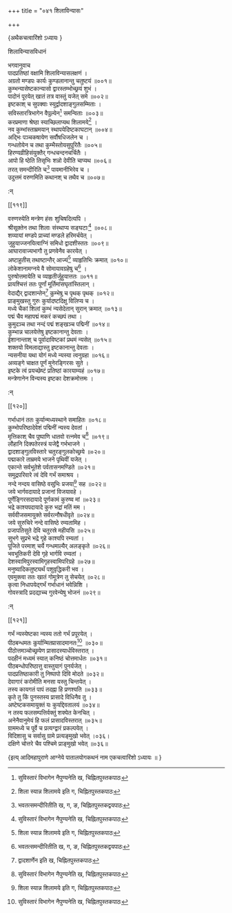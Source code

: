+++
title = "०४१ शिलाविन्यासः"

+++

\{अथैकचत्वारिंशो ऽध्यायः  \}
    
शिलाविन्यासविधानं  
    
भगवानुवाच  
पादप्रतिष्ठां वक्षामि शिलाविन्यासलक्षणं   ।  
अग्रतो मण्डपः कार्यः कुण्डलानान्तु चतुष्टयं   ॥००१॥  
कुम्भन्यासेष्टकान्यासो द्वारस्तम्भोच्छ्रयं शुभं   ।  
पादोनं पूरयेत् खातं तत्र वास्तुं यजेत् समे ॥००२॥  
इष्टकाश् च सुपक्वाः स्युर्द्वादशाङ्गुलसम्मिताः   ।  
सविस्तारत्रिभागेन वैपुल्येन[^१] समन्विताः ॥००३॥  
करप्रमाणा श्रेष्ठा स्याच्छिलाप्यथ शिलामये[^२]   ।  
नव कुम्भांस्ताम्रमयान् स्थापयेदिष्टकाघटान्   ॥००४॥  
अद्भिः पञ्चकषायेण सर्वौषधिजलेन च ।  
गन्धतोयेन च तथा कुम्भैस्तोयसुपूरितैः ॥००५॥  
हिरण्यव्रीहिसंयुक्तैर् गन्धचन्दनचर्चितैः ।  
आपो हि ष्ठेति तिसृभिः शन्नो देवीति चाप्यथ ॥००६॥  
तरत् समन्दीरिति च[^३] पावमानीभिरेव च ।  
उदुत्तमं वरुणमिति कथानश् च तथैव च ॥००७॥  
    
:न्  
    
[^१]: सुविस्तारं विभागेन नैपुण्यनेति ख, चिह्नितपुस्तकपाठः  
    
[^२]: शिला स्यान्न शिलामये इति ग, चिह्नितपुस्तकपाठः  
    
[^३]: भवतत्समन्दीरितीति ख, ग, ङ, चिह्नितपुस्तकद्वयपाठः  

[[११९]]
    
वरुणस्येति मन्त्रेण हंसः शुचिषदित्यपि ।  
श्रीसूक्तेन तथा शिलाः संस्थाप्य सङ्घटाः[^१]   ॥००८॥  
शय्यायां मण्डपे प्राच्यां मण्डले हरिमर्चयेत्   ।  
जुहुयाज्जनयित्वाग्निं समिधो द्वादशीस्ततः ॥००९॥  
आघारावाज्यभागौ तु प्रणवेनैव कारयेत् ।  
अष्टाहुतीस् तथाष्टान्तैर् आज्यं[^२] व्याहृतिभिः क्रमात्   ॥०१०॥  
लोकेशानामग्नये वै सोमायावग्रहेषु च[^३] ।  
पुरुषोत्तमायेति च व्याहृतीर्जुहुयात्ततः ॥०११॥  
प्रायश्चित्तं ततः पूर्णां मूर्तिमांसघृतांस्तिलान्   ।  
वेदाद्यैर् द्वादशान्तेन[^४] कुम्भेषु च पृथक् पृथक्   ॥०१२॥  
प्राङ्मुखस्तु गुरुः कुर्यादष्टदिक्षु विलिप्य च ।  
मध्ये चैकां शिलां कुम्भं न्यसेदेतान् सुरान् क्रमात्   ॥०१३॥  
पद्मं चैव महापद्मं मकरं कच्छपं तथा   ।  
कुमुदञ्च तथा नन्दं पद्मं शङ्खञ्च पद्मिनीं   ॥०१४॥  
कुम्भान्न चालयेत्तेषु इष्टकानान्तु देवताः ।  
ईशानान्ताश् च पूर्वादाविष्टकां प्रथमं न्यसेत्   ॥०१५॥  
शक्तयो विमलाद्यास्तु इष्टकानान्तु देवताः ।  
न्यसनीया यथा योगं मध्ये न्यस्या त्वनुग्रहा ॥०१६॥  
अव्यङ्गे चाक्षत पूर्णं मुनेरङ्गिरसः सुते ।  
इष्टके त्वं प्रयच्छेष्टं प्रतिष्ठां कारयाम्यहं   ॥०१७॥  
मन्त्रेणानेन विन्यस्य इष्टका देशक्रमोत्तमः ।  
    
:न्  
[^१]: सम्युता इति ङ, चिह्नितपुस्तकपाठः ।।  
    
[^२]: अष्टाहुतीप्लथा पूर्णैर् आज्यमिति ग, घ, ङ, इति  
पुस्तकत्रयपाठः  
    
[^३]: सोमाय च ग्रहाय चेति ङ, चिह्नितपुस्तकपाठः  
    
[^४]: द्वादशार्णेन इति ख, चिह्नितपुस्तकपाठः  

[[१२०]]
    
गर्भाधानं ततः कुर्यान्मध्यस्थाने समाहितः   ॥०१८॥  
कुम्भोपरिष्ठादेवेशं पद्मिनीं न्यस्य देवतां   ।  
मृत्तिकाश् चैव पुष्पाणि धातवो रत्नमेव च[^१] ॥०१९॥  
लौहानि दिक्पतेरस्त्रं यजेद्वै गर्भभाजने ।  
द्वादशाङ्गुलविस्तारे चतुरङ्गुलकोच्छ्रये ॥०२०॥  
पद्माकारे ताम्रमये भाजने पृथिवीं यजेत् ।  
एकान्ते सर्वभूतेशे पर्वतासनमण्डिते ॥०२१॥  
समुद्रपरिवारे त्वं देवि गर्भं समाश्रय ।  
नन्दे नन्दय वासिष्ठे वसुभिः प्रजया[^२] सह ॥०२२॥  
जये भार्गवदायादे प्रजानां विजयावहे ।  
पूर्णेङ्गिरसदायादे पूर्णकामं कुरुष्व मां   ॥०२३॥  
भद्रे काश्यपदायादे कुरु भद्रां मतिं मम ।  
सर्ववीजसमायुक्ते सर्वरत्नौषधीवृते ॥०२४॥  
जये सुरुचिरे नन्दे वासिष्ठे रम्यतामिह ।  
प्रजापतिसुते देवि चतुरस्रे महीयसि ॥०२५॥  
सुभगे सुप्रभे भद्रे गृहे काश्यपि रम्यतां ।  
पूजिते परमाश् चर्ये गन्धमाल्यैर् अलङ्कृते ॥०२६॥  
भवभूतिकरी देवि गृहे भार्गवि रम्यतां ।  
देशस्वामिपुरस्वामिगृहस्वामिपरिग्रहे ॥०२७॥  
मनुष्यादिकतुष्ट्यर्थं पशुवृद्धिकरी भव   ।  
एवमुक्त्वा ततः खातं गोमूत्रेण तु सेचयेत् ॥०२८॥  
कृत्वा निधापयेद्गर्भं गर्भाधानं भवेन्निशि   ।  
गोवस्त्रादि प्रदद्याच्च गुरवेन्येषु भोजनं ॥०२९॥  
    
:न्  
    
[^१]: रसमेव चेति ग। घ। ङ। चिह्नितपुस्तकद्वयपाठः  
    
[^२]: प्रिययेति ग, चिह्नितपुस्तकपाठः  

[[१२१]]
    
गर्भं न्यस्येष्टका न्यस्य ततो गर्भं प्रपूरयेत् ।  
पीठबन्धमतः कुर्यान्मितप्रासादमानतः[^१]   ॥०३०॥  
पीठोत्तमञ्चोच्छ्रयेण प्रासादस्यार्धविस्तरात् ।  
पदहीनं मध्यमं स्यात् कनिष्ठं चोत्तमार्धतः   ॥०३१॥  
पीठबन्धोपरिष्ठात्तु वास्तुयागं पुनर्यजेत् ।  
पादप्रतिष्ठाकारी तु निष्पापो दिवि मोदते ॥०३२॥  
देवागारं करोमीति मनसा यस्तु चिन्तयेत् ।  
तस्य कायगतं पापं तदह्ना हि प्रणश्यति ॥०३३॥  
कृते तु किं पुनस्तस्य प्रासादे विधिनैव तु ।  
अष्टेष्टकसमायुक्तं यः कुर्याद्देवतालयं   ॥०३४॥  
न तस्य फलसम्पत्तिर्वक्तुं शक्येत केनचित् ।  
अनेनैवानुमेयं हि फलं प्रासादविस्तरात् ॥०३५॥  
ग्राममध्ये च पूर्वे च प्रत्यग्द्वारं प्रकल्पयेत् ।  
विदिशासु च सर्वासु ग्रामे प्रत्यङ्मुखो भवेत् ।०३६।  
दक्षिणे चोत्तरे चैव पश्चिमे प्राङ्मुखो भवेत् ॥०३६॥  
    
\{इत्य् आदिमहापुराणे आग्नेये पातालयोगकथनं नाम एकचत्वारिंशो ऽध्यायः ॥  }
    